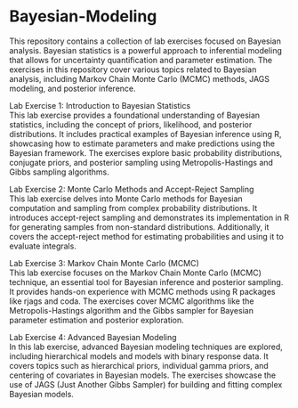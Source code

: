 # Bayesian-Modeling
This repository contains a collection of lab exercises focused on Bayesian analysis. Bayesian statistics is a powerful approach to inferential modeling that allows for uncertainty quantification and parameter estimation. The exercises in this repository cover various topics related to Bayesian analysis, including Markov Chain Monte Carlo (MCMC) methods, JAGS modeling, and posterior inference.

Lab Exercise 1: Introduction to Bayesian Statistics  
This lab exercise provides a foundational understanding of Bayesian statistics, including the concept of priors, likelihood, and posterior distributions.
It includes practical examples of Bayesian inference using R, showcasing how to estimate parameters and make predictions using the Bayesian framework.
The exercises explore basic probability distributions, conjugate priors, and posterior sampling using Metropolis-Hastings and Gibbs sampling algorithms.  

Lab Exercise 2: Monte Carlo Methods and Accept-Reject Sampling  
This lab exercise delves into Monte Carlo methods for Bayesian computation and sampling from complex probability distributions.
It introduces accept-reject sampling and demonstrates its implementation in R for generating samples from non-standard distributions.
Additionally, it covers the accept-reject method for estimating probabilities and using it to evaluate integrals.  

Lab Exercise 3: Markov Chain Monte Carlo (MCMC)  
This lab exercise focuses on the Markov Chain Monte Carlo (MCMC) technique, an essential tool for Bayesian inference and posterior sampling.
It provides hands-on experience with MCMC methods using R packages like rjags and coda.
The exercises cover MCMC algorithms like the Metropolis-Hastings algorithm and the Gibbs sampler for Bayesian parameter estimation and posterior exploration.  

Lab Exercise 4: Advanced Bayesian Modeling  
In this lab exercise, advanced Bayesian modeling techniques are explored, including hierarchical models and models with binary response data.
It covers topics such as hierarchical priors, individual gamma priors, and centering of covariates in Bayesian models.
The exercises showcase the use of JAGS (Just Another Gibbs Sampler) for building and fitting complex Bayesian models.
